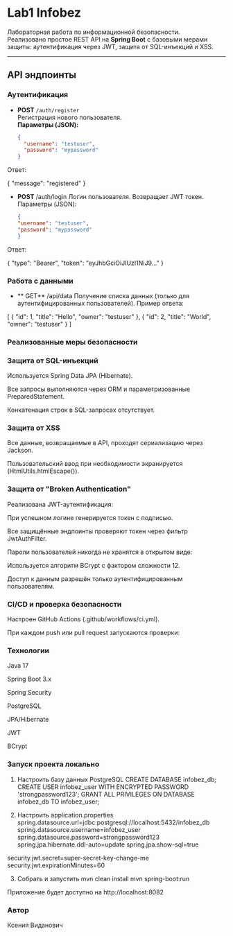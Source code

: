 # Lab1 Infobez

Лабораторная работа по информационной безопасности.  
Реализовано простое REST API на **Spring Boot** с базовыми мерами защиты: аутентификация через JWT, защита от SQL-инъекций и XSS.

---

## API эндпоинты

###  Аутентификация
- **POST** `/auth/register`  
  Регистрация нового пользователя.  
  **Параметры (JSON):**
  ```json
  {
    "username": "testuser",
    "password": "mypassword"
  }

Ответ:

{ "message": "registered" }


- **POST** /auth/login
Логин пользователя. Возвращает JWT токен.
Параметры (JSON):
  ```json
  {
  "username": "testuser",
  "password": "mypassword"
  }


Ответ:

{
"type": "Bearer",
"token": "eyJhbGciOiJIUzI1NiJ9..."
}

###  Работа с данными

- ** GET** /api/data
Получение списка данных (только для аутентифицированных пользователей).
Пример ответа:

[
{
"id": 1,
"title": "Hello",
"owner": "testuser"
},
{
"id": 2,
"title": "World",
"owner": "testuser"
}
]


### Реализованные меры безопасности
### Защита от SQL-инъекций

Используется Spring Data JPA (Hibernate).

Все запросы выполняются через ORM и параметризованные PreparedStatement.

Конкатенация строк в SQL-запросах отсутствует.


###  Защита от XSS

Все данные, возвращаемые в API, проходят сериализацию через Jackson.

Пользовательский ввод при необходимости экранируется (HtmlUtils.htmlEscape()).


###  Защита от "Broken Authentication"

Реализована JWT-аутентификация:

При успешном логине генерируется токен с подписью.

Все защищённые эндпоинты проверяют токен через фильтр JwtAuthFilter.

Пароли пользователей никогда не хранятся в открытом виде:

Используется алгоритм BCrypt с фактором сложности 12.

Доступ к данным разрешён только аутентифицированным пользователям.

###  CI/CD и проверка безопасности

Настроен GitHub Actions (.github/workflows/ci.yml).

При каждом push или pull request запускаются проверки:




### Технологии

Java 17

Spring Boot 3.x

Spring Security

PostgreSQL

JPA/Hibernate

JWT

BCrypt

###  Запуск проекта локально
1. Настроить базу данных PostgreSQL
   CREATE DATABASE infobez_db;
   CREATE USER infobez_user WITH ENCRYPTED PASSWORD 'strongpassword123';
   GRANT ALL PRIVILEGES ON DATABASE infobez_db TO infobez_user;

2. Настроить application.properties
   spring.datasource.url=jdbc:postgresql://localhost:5432/infobez_db
   spring.datasource.username=infobez_user
   spring.datasource.password=strongpassword123
   spring.jpa.hibernate.ddl-auto=update
   spring.jpa.show-sql=true

security.jwt.secret=super-secret-key-change-me
security.jwt.expirationMinutes=60

3. Собрать и запустить
   mvn clean install
   mvn spring-boot:run


Приложение будет доступно на http://localhost:8082

###  Автор

Ксения Виданович